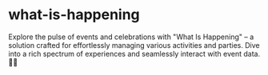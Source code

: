 # what-is-happening
Explore the pulse of events and celebrations with "What Is Happening" – a solution crafted for effortlessly managing various activities and parties. Dive into a rich spectrum of experiences and seamlessly interact with event data. 🎉📅
